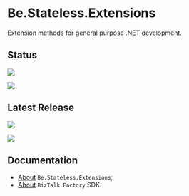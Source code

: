 ﻿# Be.Stateless.Extensions

Extension methods for general purpose .NET development.

## Status

[![][pipeline.ci.badge]][pipeline.ci]

[![][pipeline.mr.badge]][pipeline.mr]

## Latest Release

[![][nuget.badge]][nuget]

[![][release.badge]][release]

## Documentation

- [About][doc.this] `Be.Stateless.Extensions`;
- [About][doc.main] `BizTalk.Factory` SDK.

<!-- links -->

[doc.main]: https://www.stateless.be/ "BizTalk.Factory SDK"
[doc.this]: https://www.stateless.be/BizTalk/Factory/Runtime/ "Be.Stateless.Extensions"
[github]: https://github.com/icraftsoftware/Be.Stateless.Extensions "Be.Stateless.Extensions GitHub Repository"
[github.badge]: https://img.shields.io/static/v1?label=Repository&message=Be.Stateless.Extensions&logo=github
[nuget]: https://www.nuget.org/packages/Be.Stateless.Extensions "Be.Stateless.Extensions NuGet Package"
[nuget.badge]: https://img.shields.io/nuget/v/Be.Stateless.Extensions.svg?label=Be.Stateless.Extensions&style=flat&logo=nuget
[pipeline.ci]: https://dev.azure.com/icraftsoftware/be.stateless/_build/latest?definitionId=2&branchName=master "Azure DevOps Continuous Integration Build Pipeline"
[pipeline.ci.badge]: https://dev.azure.com/icraftsoftware/be.stateless/_apis/build/status/Be.Stateless.Extensions%20Continuous%20Integration?branchName=master&label=Continuous%20Integration%20Build
[pipeline.mr]: https://dev.azure.com/icraftsoftware/be.stateless/_build/latest?definitionId=3&branchName=master "Azure DevOps Release Build Pipeline"
[pipeline.mr.badge]: https://dev.azure.com/icraftsoftware/be.stateless/_apis/build/status/Be.Stateless.Extensions%20Manual%20Release?branchName=master&label=Manual%20Release%20Build
[release]: https://github.com/icraftsoftware/Be.Stateless.Extensions/releases/latest "Be.Stateless.Extensions GitHub Release"
[release.badge]: https://img.shields.io/github/v/release/icraftsoftware/Be.Stateless.Extensions?label=Release&logo=github
